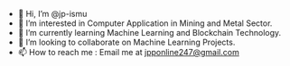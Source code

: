- 👋 Hi, I’m @jp-ismu
- 👀 I’m interested in Computer Application in Mining and Metal Sector.
- 🌱 I’m currently learning Machine Learning and Blockchain Technology.
- 💞️ I’m looking to collaborate on Machine Learning Projects.
- 📫 How to reach me : Email me at jpponline247@gmail.com

<!---
jp-ismu/jp-ismu is a ✨ special ✨ repository because its `README.md` (this file) appears on your GitHub profile.
You can click the Preview link to take a look at your changes.
--->
